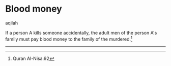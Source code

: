 # Blood money

aqilah

If a person A kills someone accidentally, the adult men of the person A's family must pay blood money to the family of the murdered.[^diyah]

---

[^diyah]: Quran Al-Nisa:92
